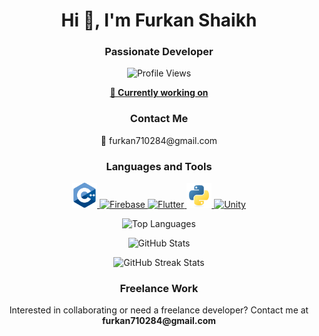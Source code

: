 <h1 align="center">Hi 👋, I'm Furkan Shaikh</h1>
<h3 align="center">Passionate Developer</h3>

<p align="center">
  <img src="https://komarev.com/ghpvc/?username=furkanshaikh313&label=Profile%20views&color=0e75b6&style=flat" alt="Profile Views" />
</p>

<p align="center">
  <a href="https://github.com/" target="_blank"><strong>🔭 Currently working on </strong></a>
</p>

<h3 align="center">Contact Me</h3>
<p align="center">
  📧 furkan710284@gmail.com<br>
</p>

<h3 align="center">Languages and Tools</h3>
<p align="center">
  <a href="https://www.w3schools.com/cpp/" target="_blank" rel="noreferrer">
    <img src="https://raw.githubusercontent.com/devicons/devicon/master/icons/cplusplus/cplusplus-original.svg" alt="C++" width="40" height="40"/>
  </a>
  <a href="https://firebase.google.com/" target="_blank" rel="noreferrer">
    <img src="https://www.vectorlogo.zone/logos/firebase/firebase-icon.svg" alt="Firebase" width="40" height="40"/>
  </a>
  <a href="https://flutter.dev" target="_blank" rel="noreferrer">
    <img src="https://www.vectorlogo.zone/logos/flutterio/flutterio-icon.svg" alt="Flutter" width="40" height="40"/>
  </a>
  <a href="https://www.python.org" target="_blank" rel="noreferrer">
    <img src="https://raw.githubusercontent.com/devicons/devicon/master/icons/python/python-original.svg" alt="Python" width="40" height="40"/>
  </a>
  <a href="https://unity.com/" target="_blank" rel="noreferrer">
    <img src="https://www.vectorlogo.zone/logos/unity3d/unity3d-icon.svg" alt="Unity" width="40" height="40"/>
  </a>
</p>

<p align="center">
  <img src="https://github-readme-stats.vercel.app/api/top-langs?username=furkanshaikh313&show_icons=true&locale=en&layout=compact" alt="Top Languages" />
</p>

<p align="center">
  <img src="https://github-readme-stats.vercel.app/api?username=furkanshaikh313&show_icons=true&locale=en" alt="GitHub Stats" />
</p>

<p align="center">
  <img src="https://github-readme-streak-stats.herokuapp.com/?user=furkanshaikh313&" alt="GitHub Streak Stats" />
</p>

<h3 align="center">Freelance Work</h3>
<p align="center">
  Interested in collaborating or need a freelance developer? Contact me at <strong>furkan710284@gmail.com</strong>
</p>
